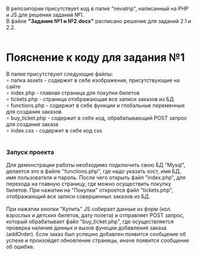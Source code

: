 В репозитории присутствует код в папке "nevatrip", написанный на PHP и JS для решения задания №1. <br>
В файле <b>"Задание №1 и №2.docx"</b> расписано решение для заданий 2.1 и 2.2.<br><br>

 <h1>Пояснение к коду для задания №1</h1>
 В папке присутствуют следующие файлы: <br>
∘ папка assets - содержит в себе изображения, присутствующие на сайте <br>
∘ index.php - главная страница для покупки билетов <br>
∘ tickets.php - страница отображающая все записи заказов из БД <br>
∘ functions.php - содержит в себе функции и глобальные переменные для создания заказов <br>
∘ buy_ticket.php - содержит в себе код, обрабатывающий POST запрос для создания заказа <br>
∘ index.css - содержит в себе код css <br> <br>
<h3> Запуск проекта </h3>
Для демонстрации работы необходимо подключить свою БД "Mysql", делается это в файле "functions.php", где надо указать хост, имя БД, имя пользователя и пароль. После чего открыть файл "index.php", для перехода на главную страницу, где можно осуществить покупку билетов. При нажатии на "Покупки" откроется файл "tickets.php", отображающий все записи совершенных заказов из БД.<br><br>
При нажатии кнопки "Купить" JS собирает данные из форм (кол. взрослых и детских билетов, дату полета) и отправляет POST запрос, который обрабатывает файл "buy_ticket.php", где осуществляется проверка наличия данных и вызов функции добавления заказа (addOrder). Если заказ был успешно добавлен появится сообщение об успехе и произойдет обновление страницы, иначе появится сообщение об ошибке.

